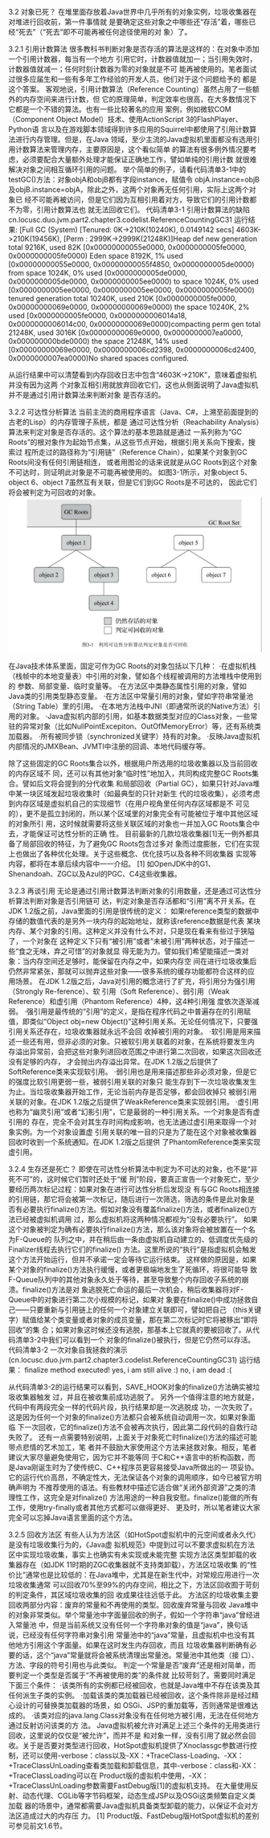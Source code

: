 3.2 对象已死？
在堆里面存放着Java世界中几乎所有的对象实例，垃圾收集器在对堆进行回收前，第一件事情就
是要确定这些对象之中哪些还“存活”着，哪些已经“死去”（“死去”即不可能再被任何途径使用的对
象）了。

3.2.1 引用计数算法
很多教科书判断对象是否存活的算法是这样的：在对象中添加一个引用计数器，每当有一个地方
引用它时，计数器值就加一；当引用失效时，计数器值就减一；任何时刻计数器为零的对象就是不可
能再被使用的。笔者面试过很多应届生和一些有多年工作经验的开发人员，他们对于这个问题给予的
都是这个答案。
客观地说，引用计数算法（Reference Counting）虽然占用了一些额外的内存空间来进行计数，但
它的原理简单，判定效率也很高，在大多数情况下它都是一个不错的算法。也有一些比较著名的应用
案例，例如微软COM（Component Object Model）技术、使用ActionScript 3的FlashPlayer、Python语
言以及在游戏脚本领域得到许多应用的Squirrel中都使用了引用计数算法进行内存管理。但是，在Java
领域，至少主流的Java虚拟机里面都没有选用引用计数算法来管理内存，主要原因是，这个看似简单
的算法有很多例外情况要考虑，必须要配合大量额外处理才能保证正确地工作，譬如单纯的引用计数
就很难解决对象之间相互循环引用的问题。
举个简单的例子，请看代码清单3-1中的testGC()方法：对象objA和objB都有字段instance，赋值令
objA.instance=objB及objB.instance=objA，除此之外，这两个对象再无任何引用，实际上这两个对象已
经不可能再被访问，但是它们因为互相引用着对方，导致它们的引用计数都不为零，引用计数算法也
就无法回收它们。
代码清单3-1 引用计数算法的缺陷
cn.locusc.duo.jvm.part2.chapter3.codelist.ReferenceCountingGC31
运行结果:
[Full GC (System) [Tenured: 0K->210K(10240K), 0.0149142 secs] 4603K->210K(19456K), [Perm : 2999K->2999K(21248K)]Heap
def new generation total 9216K, used 82K [0x00000000055e0000, 0x0000000005fe0000, 0x0000000005fe0000)
Eden space 8192K, 1% used [0x00000000055e0000, 0x00000000055f4850, 0x0000000005de0000)
from space 1024K, 0% used [0x0000000005de0000, 0x0000000005de0000, 0x0000000005ee0000)
to space 1024K, 0% used [0x0000000005ee0000, 0x0000000005ee0000, 0x0000000005fe0000)
tenured generation total 10240K, used 210K [0x0000000005fe0000, 0x00000000069e0000, 0x00000000069e0000)
the space 10240K, 2% used [0x0000000005fe0000, 0x0000000006014a18, 0x0000000006014c00, 0x00000000069e0000)compacting perm gen total 21248K, used 3016K [0x00000000069e0000, 0x0000000007ea0000, 0x000000000bde0000)
the space 21248K, 14% used [0x00000000069e0000, 0x0000000006cd2398, 0x0000000006cd2400, 0x0000000007ea0000)No shared spaces configured.

从运行结果中可以清楚看到内存回收日志中包含“4603K->210K”，意味着虚拟机并没有因为这两
个对象互相引用就放弃回收它们，这也从侧面说明了Java虚拟机并不是通过引用计数算法来判断对象
是否存活的。

3.2.2 可达性分析算法
当前主流的商用程序语言（Java、C#，上溯至前面提到的古老的Lisp）的内存管理子系统，都是
通过可达性分析（Reachability Analysis）算法来判定对象是否存活的。这个算法的基本思路就是通过
一系列称为“GC Roots”的根对象作为起始节点集，从这些节点开始，根据引用关系向下搜索，搜索过
程所走过的路径称为“引用链”（Reference Chain），如果某个对象到GC Roots间没有任何引用链相连，
或者用图论的话来说就是从GC Roots到这个对象不可达时，则证明此对象是不可能再被使用的。
如图3-1所示，对象object 5、object 6、object 7虽然互有关联，但是它们到GC Roots是不可达的，
因此它们将会被判定为可回收的对象。
![图3-1-利用可达性分析算法判定对象是否可回收.jpg](images/图3-1-利用可达性分析算法判定对象是否可回收.jpg)

在Java技术体系里面，固定可作为GC Roots的对象包括以下几种：
·在虚拟机栈（栈帧中的本地变量表）中引用的对象，譬如各个线程被调用的方法堆栈中使用到的
参数、局部变量、临时变量等。
·在方法区中类静态属性引用的对象，譬如Java类的引用类型静态变量。
·在方法区中常量引用的对象，譬如字符串常量池（String Table）里的引用。
·在本地方法栈中JNI（即通常所说的Native方法）引用的对象。
·Java虚拟机内部的引用，如基本数据类型对应的Class对象，一些常驻的异常对象（比如NullPointExcepiton、OutOfMemoryError）等，还有系统类加载器。
·所有被同步锁（synchronized关键字）持有的对象。
·反映Java虚拟机内部情况的JMXBean、JVMTI中注册的回调、本地代码缓存等。

除了这些固定的GC Roots集合以外，根据用户所选用的垃圾收集器以及当前回收的内存区域不
同，还可以有其他对象“临时性”地加入，共同构成完整GC Roots集合。譬如后文将会提到的分代收集
和局部回收（Partial GC），如果只针对Java堆中某一块区域发起垃圾收集时（如最典型的只针对新生
代的垃圾收集），必须考虑到内存区域是虚拟机自己的实现细节（在用户视角里任何内存区域都是不
可见的），更不是孤立封闭的，所以某个区域里的对象完全有可能被位于堆中其他区域的对象所引
用，这时候就需要将这些关联区域的对象也一并加入GC Roots集合中去，才能保证可达性分析的正确
性。
目前最新的几款垃圾收集器[1]无一例外都具备了局部回收的特征，为了避免GC Roots包含过多对
象而过度膨胀，它们在实现上也做出了各种优化处理。关于这些概念、优化技巧以及各种不同收集器
实现等内容，都将在本章后续内容中一一介绍。
[1] 如OpenJDK中的G1、Shenandoah、ZGC以及Azul的PGC、C4这些收集器。

3.2.3 再谈引用
无论是通过引用计数算法判断对象的引用数量，还是通过可达性分析算法判断对象是否引用链可
达，判定对象是否存活都和“引用”离不开关系。在JDK 1.2版之前，Java里面的引用是很传统的定义：
如果reference类型的数据中存储的数值代表的是另外一块内存的起始地址，就称该reference数据是代表
某块内存、某个对象的引用。这种定义并没有什么不对，只是现在看来有些过于狭隘了，一个对象在
这种定义下只有“被引用”或者“未被引用”两种状态，对于描述一些“食之无味，弃之可惜”的对象就显
得无能为力。譬如我们希望能描述一类对象：当内存空间还足够时，能保留在内存之中，如果内存空
间在进行垃圾收集后仍然非常紧张，那就可以抛弃这些对象——很多系统的缓存功能都符合这样的应
用场景。
在JDK 1.2版之后，Java对引用的概念进行了扩充，将引用分为强引用（Strongly Re-ference）、软
引用（Soft Reference）、弱引用（Weak Reference）和虚引用（Phantom Reference）4种，这4种引用强
度依次逐渐减弱。
·强引用是最传统的“引用”的定义，是指在程序代码之中普遍存在的引用赋值，即类似“Object
obj=new Object()”这种引用关系。无论任何情况下，只要强引用关系还存在，垃圾收集器就永远不会回
收掉被引用的对象。
·软引用是用来描述一些还有用，但非必须的对象。只被软引用关联着的对象，在系统将要发生内
存溢出异常前，会把这些对象列进回收范围之中进行第二次回收，如果这次回收还没有足够的内存，
才会抛出内存溢出异常。在JDK 1.2版之后提供了SoftReference类来实现软引用。
·弱引用也是用来描述那些非必须对象，但是它的强度比软引用更弱一些，被弱引用关联的对象只
能生存到下一次垃圾收集发生为止。当垃圾收集器开始工作，无论当前内存是否足够，都会回收掉只
被弱引用关联的对象。在JDK 1.2版之后提供了WeakReference类来实现弱引用。
·虚引用也称为“幽灵引用”或者“幻影引用”，它是最弱的一种引用关系。一个对象是否有虚引用的
存在，完全不会对其生存时间构成影响，也无法通过虚引用来取得一个对象实例。为一个对象设置虚
引用关联的唯一目的只是为了能在这个对象被收集器回收时收到一个系统通知。在JDK 1.2版之后提供
了PhantomReference类来实现虚引用。

3.2.4 生存还是死亡？
即使在可达性分析算法中判定为不可达的对象，也不是“非死不可”的，这时候它们暂时还处于“缓
刑”阶段，要真正宣告一个对象死亡，至少要经历两次标记过程：如果对象在进行可达性分析后发现没
有与GC Roots相连接的引用链，那它将会被第一次标记，随后进行一次筛选，筛选的条件是此对象是
否有必要执行finalize()方法。假如对象没有覆盖finalize()方法，或者finalize()方法已经被虚拟机调用
过，那么虚拟机将这两种情况都视为“没有必要执行”。
如果这个对象被判定为确有必要执行finalize()方法，那么该对象将会被放置在一个名为F-Queue的
队列之中，并在稍后由一条由虚拟机自动建立的、低调度优先级的Finalizer线程去执行它们的finalize()
方法。这里所说的“执行”是指虚拟机会触发这个方法开始运行，但并不承诺一定会等待它运行结束。
这样做的原因是，如果某个对象的finalize()方法执行缓慢，或者更极端地发生了死循环，将很可能导
致F-Queue队列中的其他对象永久处于等待，甚至导致整个内存回收子系统的崩溃。finalize()方法是对
象逃脱死亡命运的最后一次机会，稍后收集器将对F-Queue中的对象进行第二次小规模的标记，如果对
象要在finalize()中成功拯救自己——只要重新与引用链上的任何一个对象建立关联即可，譬如把自己
（this关键字）赋值给某个类变量或者对象的成员变量，那在第二次标记时它将被移出“即将回收”的集
合；如果对象这时候还没有逃脱，那基本上它就真的要被回收了。从代码清单3-2中我们可以看到一个
对象的finalize()被执行，但是它仍然可以存活。
代码清单3-2 一次对象自我拯救的演示(cn.locusc.duo.jvm.part2.chapter3.codelist.ReferenceCountingGC31)
运行结果：
finalize method executed!
yes, i am still alive :)
no, i am dead :(

从代码清单3-2的运行结果可以看到，SAVE_HOOK对象的finalize()方法确实被垃圾收集器触发
过，并且在被收集前成功逃脱了。
另外一个值得注意的地方就是，代码中有两段完全一样的代码片段，执行结果却是一次逃脱成
功，一次失败了。这是因为任何一个对象的finalize()方法都只会被系统自动调用一次，如果对象面临
下一次回收，它的finalize()方法不会被再次执行，因此第二段代码的自救行动失败了。
还有一点需要特别说明，上面关于对象死亡时finalize()方法的描述可能带点悲情的艺术加工，笔
者并不鼓励大家使用这个方法来拯救对象。相反，笔者建议大家尽量避免使用它，因为它并不能等同
于C和C++语言中的析构函数，而是Java刚诞生时为了使传统C、C++程序员更容易接受Java所做出的一
项妥协。它的运行代价高昂，不确定性大，无法保证各个对象的调用顺序，如今已被官方明确声明为
不推荐使用的语法。有些教材中描述它适合做“关闭外部资源”之类的清理性工作，这完全是对finalize()
方法用途的一种自我安慰。finalize()能做的所有工作，使用try-finally或者其他方式都可以做得更好、
更及时，所以笔者建议大家完全可以忘掉Java语言里面的这个方法。

3.2.5 回收方法区
有些人认为方法区（如HotSpot虚拟机中的元空间或者永久代）是没有垃圾收集行为的，《Java虚
拟机规范》中提到过可以不要求虚拟机在方法区中实现垃圾收集，事实上也确实有未实现或未能完整
实现方法区类型卸载的收集器存在（如JDK 11时期的ZGC收集器就不支持类卸载），方法区垃圾收集
的“性价比”通常也是比较低的：在Java堆中，尤其是在新生代中，对常规应用进行一次垃圾收集通常
可以回收70%至99%的内存空间，相比之下，方法区回收囿于苛刻的判定条件，其区域垃圾收集的回
收成果往往远低于此。
方法区的垃圾收集主要回收两部分内容：废弃的常量和不再使用的类型。回收废弃常量与回收
Java堆中的对象非常类似。举个常量池中字面量回收的例子，假如一个字符串“java”曾经进入常量池
中，但是当前系统又没有任何一个字符串对象的值是“java”，换句话说，已经没有任何字符串对象引用
常量池中的“java”常量，且虚拟机中也没有其他地方引用这个字面量。如果在这时发生内存回收，而且
垃圾收集器判断确有必要的话，这个“java”常量就将会被系统清理出常量池。常量池中其他类（接
口）、方法、字段的符号引用也与此类似。
判定一个常量是否“废弃”还是相对简单，而要判定一个类型是否属于“不再被使用的类”的条件就
比较苛刻了。需要同时满足下面三个条件：
·该类所有的实例都已经被回收，也就是Java堆中不存在该类及其任何派生子类的实例。
·加载该类的类加载器已经被回收，这个条件除非是经过精心设计的可替换类加载器的场景，如
OSGi、JSP的重加载等，否则通常是很难达成的。
·该类对应的java.lang.Class对象没有在任何地方被引用，无法在任何地方通过反射访问该类的方
法。
Java虚拟机被允许对满足上述三个条件的无用类进行回收，这里说的仅仅是“被允许”，而并不是
和对象一样，没有引用了就必然会回收。关于是否要对类型进行回收，HotSpot虚拟机提供了Xnoclassgc参数进行控制，还可以使用-verbose：class以及-XX：+TraceClass-Loading、-XX：
+TraceClassUnLoading查看类加载和卸载信息，其中-verbose：class和-XX：+TraceClassLoading可以在
Product版的虚拟机中使用，-XX：+TraceClassUnLoading参数需要FastDebug版[1]的虚拟机支持。
在大量使用反射、动态代理、CGLib等字节码框架，动态生成JSP以及OSGi这类频繁自定义类加载
器的场景中，通常都需要Java虚拟机具备类型卸载的能力，以保证不会对方法区造成过大的内存压
力。
[1] Product版、FastDebug版HotSpot虚拟机的差别可参见前文1.6节。


